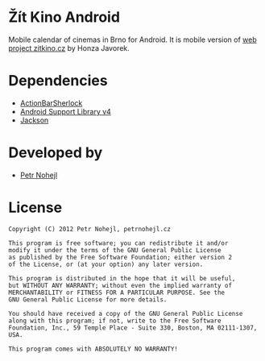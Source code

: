 Žít Kino Android
================

Mobile calendar of cinemas in Brno for Android. It is mobile version of
[web project zitkino.cz](https://github.com/honzajavorek/zitkino) by Honza Javorek.


Dependencies
============

* [ActionBarSherlock](http://actionbarsherlock.com/)
* [Android Support Library v4](http://developer.android.com/tools/extras/support-library.html)
* [Jackson](http://jackson.codehaus.org/)


Developed by
============

* [Petr Nohejl](http://petrnohejl.cz)


License
=======

    Copyright (C) 2012 Petr Nohejl, petrnohejl.cz

    This program is free software; you can redistribute it and/or
    modify it under the terms of the GNU General Public License
    as published by the Free Software Foundation; either version 2
    of the License, or (at your option) any later version.
    
    This program is distributed in the hope that it will be useful,
    but WITHOUT ANY WARRANTY; without even the implied warranty of
    MERCHANTABILITY or FITNESS FOR A PARTICULAR PURPOSE. See the
    GNU General Public License for more details.
    
    You should have received a copy of the GNU General Public License
    along with this program; if not, write to the Free Software
    Foundation, Inc., 59 Temple Place - Suite 330, Boston, MA 02111-1307, USA.
    
    This program comes with ABSOLUTELY NO WARRANTY!
